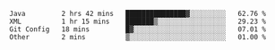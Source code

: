 <!--START_SECTION:waka-->
```text
Java         2 hrs 42 mins   ███████████████▓░░░░░░░░░   62.76 % 
XML          1 hr 15 mins    ███████▒░░░░░░░░░░░░░░░░░   29.23 % 
Git Config   18 mins         █▓░░░░░░░░░░░░░░░░░░░░░░░   07.01 % 
Other        2 mins          ▒░░░░░░░░░░░░░░░░░░░░░░░░   01.00 % 
```
<!--END_SECTION:waka-->
